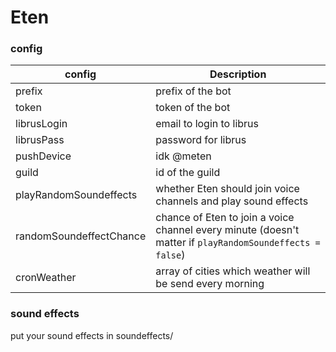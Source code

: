 # Eten

### config
| config | Description |
| ------ | ----------- |
| prefix | prefix of the bot |
| token | token of the bot |
| librusLogin | email to login to librus |
| librusPass | password for librus |
| pushDevice | idk @meten |
| guild | id of the guild |
| playRandomSoundeffects | whether Eten should join voice channels and play sound effects |
| randomSoundeffectChance | chance of Eten to join a voice channel every minute (doesn't matter if `playRandomSoundeffects = false`) |
| cronWeather | array of cities which weather will be send every morning |

### sound effects
put your sound effects in soundeffects/